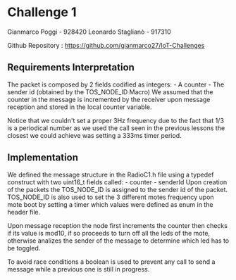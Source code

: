 # Challenge 1

Gianmarco Poggi - 928420
Leonardo Staglianò - 917310

Github Repository : https://github.com/gianmarco27/IoT-Challenges

## Requirements Interpretation
	
The packet is composed by 2 fields codified as integers:
	- A counter
	- The sender id (obtained by the TOS_NODE_ID Macro)
We assumed that the counter in the message is incremented by the receiver upon message reception and stored in the local counter variable.
	
Notice that we couldn't set a proper 3Hz frequency due to the fact that 1/3 is a periodical number as we used the call seen in the previous lessons the closest we could achieve was setting a 333ms timer period.
	

## Implementation
	
We defined the message structure in the RadioC1.h file using a typedef construct with two uint16_t fields called:
	- counter
	- senderId
Upon creation of the packets the TOS_NODE_ID is assigned to the sender id of the packet.
TOS_NODE_ID is also used to set the 3 different motes frequency upon mote boot by setting a timer which values were defined as enum in the header file.

Upon message reception the node first increments the counter then checks if its value is mod10, if so proceeds to turn off all the leds of the mote, otherwise analizes the sender of the message to determine which led has to be toggled.

To avoid race conditions a boolean is used to prevent any call to send a message while a previous one is still in progress.
	

